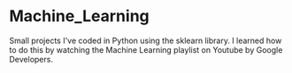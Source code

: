 # Machine_Learning
Small projects I've coded in Python using the sklearn library. I learned how to do this by watching the Machine Learning playlist on Youtube by Google Developers.
